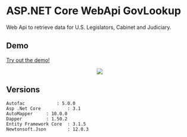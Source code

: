# ASP.NET Core WebApi GovLookup 

Web Api to retrieve data for U.S. Legislators, Cabinet and Judiciary.
 

## Demo
<a href="https://govlookupwebapi.mobdemo.org/swagger/index.html" rel="nofollow">Try out the demo!</a>
<p align="center">    
    <img src="http://www.govlookup.mobdemo.org//images//screencapture-govlookupwebapi-mobdemo-org.png" />   
 </p>


## Versions
 ```
 Autofac			: 5.0.0 
 Asp .Net Core			: 3.1
 AutoMapper		: 10.0.0
 Dapper			: 1.50.2
 Entity Framework Core	: 3.1.5
 Newtonsoft.Json		: 12.0.3
 ```